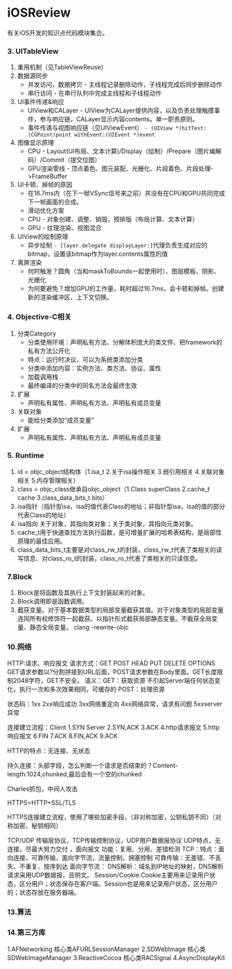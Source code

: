 # iOSReview

有关iOS开发的知识点代码模块集合。

### 3. UITableView

1. 重用机制（见TableViewReuse）
2. 数据源同步
	* 并发访问，数据拷贝 - 主线程记录删除动作，子线程完成后同步删除动作
	* 串行访问 - 在串行队列中完成主线程和子线程动作
3. UI事件传递&响应
	* UIView和CALayer - UIView为CALayer提供内容，以及负责处理触摸事件，参与响应链，CALayer显示内容contents。单一职责原则。
	* 事件传递与视图响应链（见UIViewEvent）
`- (UIView *)hitTest:(CGPoint)point withEvent:(UIEvent *)event`
4. 图像显示原理
	* CPU - Layout(UI布局、文本计算)/Display（绘制）/Prepare（图片编解码）/Commit（提交位图）
	* GPU渲染管线 - 顶点着色、图元装配、光栅化、片段着色、片段处理->FrameBuffer
5. UI卡顿、掉帧的原因
	* 在16.7ms内（在下一帧VSync信号来之前）并没有在CPU和GPU共同完成下一帧画面的合成。
	* 滑动优化方案 
	* CPU - 对象创建、调整、销毁，预排版（布局计算、文本计算） 
	* GPU - 纹理渲染、视图混合
6. UIView的绘制原理
	* 异步绘制
	`- [layer.delegate displayLayer:]`代理负责生成对应的bitmap，设置该bitmap作为layer.contents属性的值
7. 离屏渲染
	* 何时触发？圆角（当和maskToBounds一起使用时）、图层模板、阴影、光栅化
	* 为何要避免？增加GPU的工作量，耗时超过16.7ms，会卡顿和掉帧。创建新的渲染缓冲区、上下文切换。

### 4. Objective-C相关

1. 分类Category
	* 分类使用环境：声明私有方法、分解体积庞大的类文件、把framework的私有方法公开化
	* 特点：运行时决议、可以为系统类添加分类
	* 分类中添加内容：实例方法、类方法、协议、属性
	* 加载调用栈
	* 最终编译的分类中的同名方法会最终生效
2. 扩展
	* 声明私有属性、声明私有方法、声明私有成员变量
3. 关联对象
	* 能给分类添加“成员变量”
4. 扩展
	* 声明私有属性、声明私有方法、声明私有成员变量

### 5. Runtime

1. id = objc_object结构体（1.isa_t 2.关于isa操作相关 3.弱引用相关 4.关联对象相关 5.内存管理相关）
2. class = objc_class继承自objc_object（1.Class superClass 2.cache_t cache 3.class_data_bits_t bits）
3. isa指针（指针型isa，isa的值代表Class的地址；非指针型isa，isa的值的部分代表Class的地址）
4. isa指向 关于对象，其指向类对象；关于类对象，其指向元类对象。
5. cache_t用于快速查找方法执行函数，是可增量扩展的哈希表结构，是局部性原理的最佳应用。
6. class_data_bits_t主要是对class_rw_t的封装，class_rw_t代表了类相关的读写信息、对class_ro_t的封装，class_ro_t代表了类相关的只读信息。

### 7.Block

1. Block是将函数及其执行上下文封装起来的对象。
2. Block调用即是函数调用。
3. 截获变量。对于基本数据类型的局部变量截获其值。对于对象类型的局部变量连同所有权修饰符一起截获。以指针形式截获局部静态变量。不截获全局变量、静态全局变量。
clang -rewrite-objc

### 10.网络

HTTP:请求、响应报文
请求方式：GET POST HEAD PUT DELETE OPTIONS
GET请求参数以?分割拼接到URL后面，POST请求参数在Body里面。GET长度限制2048字符，GET不安全。
语义：GET：获取资源 不引起Server端任何状态变化，执行一次和多次效果相同，可缓存的 POST：处理资源

状态码：1xx 2xx响应成功 3xx网络重定向 4xx网络异常，请求有问题 5xxserver异常

连接建立流程：Client 1.SYN Server 2.SYN,ACK 3.ACK 4.http请求报文 5.http响应报文 6.FIN 7.ACK 8.FIN,ACK 9.ACK

HTTP的特点：无连接、无状态

持久连接：头部字段，怎么判断一个请求是否结束的？Content-length:1024,chunked,最后会有一个空的chunked

Charles抓包，中间人攻击

HTTPS=HTTP+SSL/TLS

HTTPS连接建立流程，使用了哪些加密手段，（非对称加密，公钥私钥不同）（对称加密，秘钥相同）

TCP/UDP
传输层协议，TCP传输控制协议，UDP用户数据报协议
UDP特点，无连接，尽最大努力交付 ，面向报文
功能：复用、分用、差错检测
TCP：特点：面向连接，可靠传输，面向字节流，流量控制，拥塞控制
可靠传输：无差错、不丢失、不重复、按序到达
面向字节流：
DNS解析：域名到IP地址的映射，DNS解析请求采用UDP数据报，且明文。
Session/Cookie:Cookie主要用来记录用户状态，区分用户；状态保存在客户端。Session也是用来记录用户状态，区分用户的；状态存放在服务器端。

### 13.算法

### 14.第三方库
1.AFNetworking
核心类AFURLSessionManager
2.SDWebImage
核心类SDWebImageManager
3.ReactiveCocoa
核心类RACSignal
4.AsyncDisplayKit





















